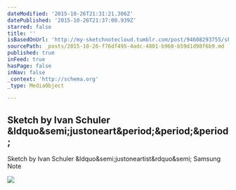 ```yaml
---
dateModified: '2015-10-26T21:31:21.306Z'
datePublished: '2015-10-26T21:37:00.939Z'
starred: false
title: ''
isBasedOnUrl: 'http://my-sketchnotecloud.tumblr.com/post/94608293755/sketch-by-ivan-schuler-justoneartist-samsung'
sourcePath: _posts/2015-10-26-f76df495-4adc-4801-b968-b59d1d98f6b9.md
published: true
inFeed: true
hasPage: false
inNav: false
_context: 'http://schema.org'
_type: MediaObject

---
```

<article style=""><h1>Sketch by Ivan Schuler &amp;ldquo&amp;semi;justoneart&amp;period;&amp;period;&amp;period;</h1><p>Sketch by Ivan Schuler &amp;ldquo&amp;semi;justoneartist&amp;rdquo&amp;semi; Samsung Note</p><img src="http://40.media.tumblr.com/03776e63b736db10099ee7f96b82f7dc/tumblr_na8eifICJ21rpz8n2o1_1280.jpg" /></article>